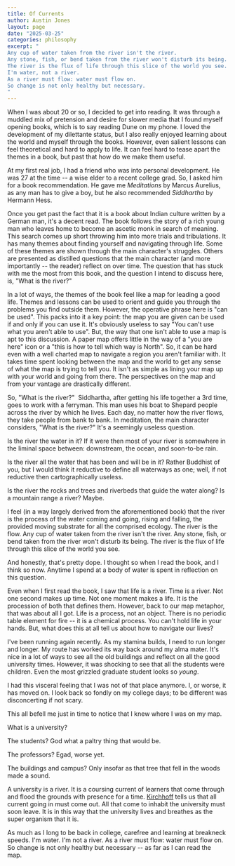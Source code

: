 ```yaml
---
title: Of Currents
author: Austin Jones
layout: page
date: "2025-03-25"
categories: philosophy
excerpt: "
Any cup of water taken from the river isn't the river.
Any stone, fish, or bend taken from the river won't disturb its being.
The river is the flux of life through this slice of the world you see. 
I'm water, not a river.
As a river must flow: water must flow on.
So change is not only healthy but necessary. 
"
---
```


When I was about 20 or so, I decided to get into reading.
It was through a muddled mix of pretension and desire for slower media that I found myself opening books, which is to say reading Dune on my phone.
I loved the development of my dilettante status, but I also really enjoyed learning about the world and myself through the books.
However, even salient lessons can feel theoretical and hard to apply to life.
It can feel hard to tease apart the themes in a book, but past that how do we make them useful.

At my first real job, I had a friend who was into personal development.
He was 27 at the time -- a wise elder to a recent college grad.
So, I asked him for a book recommendation.
He gave me _Meditations_ by Marcus Aurelius, as any man has to give a boy, but he also recommended _Siddhartha_ by Hermann Hess.

Once you get past the fact that it is a book about Indian culture written by a German man, it's a decent read.
The book follows the story of a rich young man who leaves home to become an ascetic monk in search of meaning.
This search comes up short throwing him into more trials and tribulations.
It has many themes about finding yourself and navigating through life.
Some of these themes are shown through the main character's struggles.
Others are presented as distilled questions that the main character (and more importantly -- the reader) reflect on over time.
The question that has stuck with me the most from this book, and the question I intend to discuss here, is, "What is the river?"

In a lot of ways, the themes of the book feel like a map for leading a good life.
Themes and lessons can be used to orient and guide you through the problems you find outside them.
However, the operative phrase here is "can be used".
This packs into it a key point: the map you are given can be used if and only if you can use it.
It's obviously useless to say "You can't use what you aren't able to use".
But, the way that one isn't able to use a map is apt to this discussion.
A paper map offers little in the way of a "you are here" icon or a "this is how to tell which way is North".
So, it can be hard even with a well charted map to navigate a region you aren't familiar with.
It takes time spent looking between the map and the world to get any sense of what the map is trying to tell you.
It isn't as simple as lining your map up with your world and going from there.
The perspectives on the map and from your vantage are drastically different. 

So, "What is the river?"  Siddhartha, after getting his life together a 3rd time, goes to work with a ferryman.
This man uses his boat to Shepard people across the river by which he lives.
Each day, no matter how the river flows, they take people from bank to bank.
In meditation, the main character considers, "What is the river?" It's a seemingly useless question. 

Is the river the water in it? If it were then most of your river is somewhere in the liminal space between: downstream, the ocean, and soon-to-be rain. 

Is the river all the water that has been and will be in it? Rather Buddhist of you, but I would think it reductive to define all waterways as one; well, if not reductive then cartographically useless. 

Is the river the rocks and trees and riverbeds that guide the water along? Is a mountain range a river? Maybe. 

I feel (in a way largely derived from the aforementioned book) that the river is the process of the water coming and going, rising and falling, the provided moving substrate for all the comprised ecology.
The river is the flow.
Any cup of water taken from the river isn't the river.
Any stone, fish, or bend taken from the river won't disturb its being.
The river is the flux of life through this slice of the world you see. 

And honestly, that's pretty dope.
I thought so when I read the book, and I think so now.
Anytime I spend at a body of water is spent in reflection on this question.

Even when I first read the book, I saw that life is a river.
Time is a river.
Not one second makes up time.
Not one moment makes a life.
It is the procession of both that defines them.
However, back to our map metaphor, that was about all I got.
Life is a process, not an object.
There is no periodic table element for fire -- it is a chemical process.
You can't hold life in your hands.
But, what does this at all tell us about how to navigate our lives?

I've been running again recently.
As my stamina builds, I need to run longer and longer.
My route has worked its way back around my alma mater.
It's nice in a lot of ways to see all the old buildings and reflect on all the good university times.
However, it was shocking to see that all the students were children.
Even the most grizzled graduate student looks so _young_.

I had this visceral feeling that I was not of that place anymore.
I, or worse, it has moved on.
I look back so fondly on my college days; to be different was disconcerting if not scary. 

This all befell me just in time to notice that I knew where I was on my map. 

What is a university?

The students? God what a paltry thing that would be. 

The professors? Egad, worse yet. 

The buildings and campus? Only insofar as that tree that fell in the woods made a sound. 

A university is a river.
It is a coursing current of learners that come through and flood the grounds with presence for a time.
[Kirchhoff](https://en.wikipedia.org/wiki/Kirchhoff's_circuit_laws) tells us that all current going in must come out.
All that come to inhabit the university must soon leave.
It is in this way that the university lives and breathes as the super organism that it is. 

As much as I long to be back in college, carefree and learning at breakneck speeds.
I'm water.
I'm not a river.
As a river must flow: water must flow on.
So change is not only healthy but necessary -- as far as I can read the map. 
